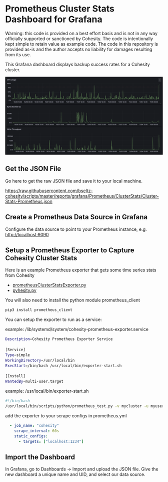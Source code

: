 # Prometheus Cluster Stats Dashboard for Grafana

Warning: this code is provided on a best effort basis and is not in any way officially supported or sanctioned by Cohesity. The code is intentionally kept simple to retain value as example code. The code in this repository is provided as-is and the author accepts no liability for damages resulting from its use.

This Grafana dashboard displays backup success rates for a Cohesity cluster.

![dashboard](../../../../images/ClusterStats.png)

## Get the JSON File

Go here to get the raw JSON file and save it to your local machine.

<https://raw.githubusercontent.com/bseltz-cohesity/scripts/master/reports/grafana/Prometheus/ClusterStats/Cluster-Stats-Prometheus.json>

## Create a Prometheus Data Source in Grafana

Configure the data source to point to your Prometheus instance, e.g. <http://localhost:9090>

## Setup a Prometheus Exporter to Capture Cohesity Cluster Stats

Here is an example Prometheus exporter that gets some time series stats from Cohesity

* [prometheusClusterStatsExporter.py](https://raw.githubusercontent.com/bseltz-cohesity/scripts/master/reports/grafana/Prometheus/ClusterStats/prometheusClusterStatsExporter.py)
* [pyhesity.py](https://raw.githubusercontent.com/bseltz-cohesity/scripts/master/python/pyhesity.py)

You will also need to install the python module prometheus_client

```bash
pip3 install prometheus_client
```

You can setup the exporter to run as a service:

example: /lib/systemd/system/cohesity-prometheus-exporter.service

```bash
Description=Cohesity Prometheus Exporter Service

[Service]
Type=simple
WorkingDirectory=/usr/local/bin
ExecStart=/bin/bash /usr/local/bin/exporter-start.sh

[Install]
WantedBy=multi-user.target
```

example: /usr/local/bin/exporter-start.sh

```bash
#!/bin/bash
/usr/local/bin/scripts/python/prometheus_test.py -v mycluster -u myuser 
```

add the exporter to your scrape configs in prometheus.yml

```yaml
  - job_name: "cohesity"
    scrape_interval: 60s
    static_configs:
      - targets: ["localhost:1234"]
```

## Import the Dashboard

In Grafana, go to Dashboards -> Import and upload the JSON file. Give the new dashboard a unique name and UID, and select our data source.
